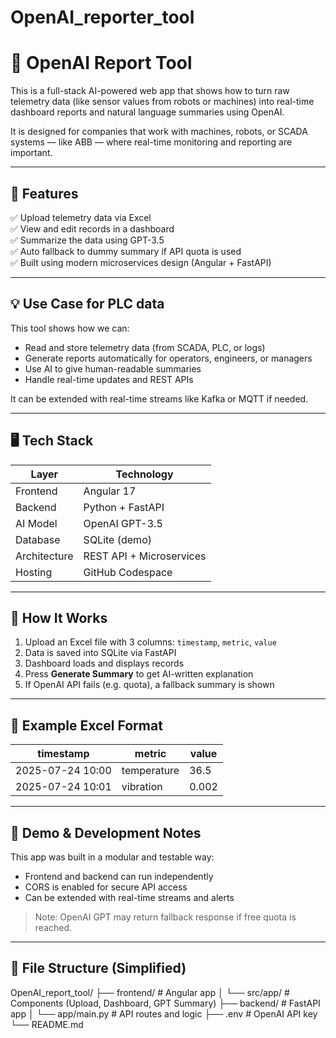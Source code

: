# OpenAI_reporter_tool
# 🤖 OpenAI Report Tool

This is a full-stack AI-powered web app that shows how to turn raw telemetry data (like sensor values from robots or machines) into real-time dashboard reports and natural language summaries using OpenAI.

It is designed for companies that work with machines, robots, or SCADA systems — like ABB — where real-time monitoring and reporting are important.

---

## 🔧 Features

✅ Upload telemetry data via Excel  
✅ View and edit records in a dashboard  
✅ Summarize the data using GPT-3.5  
✅ Auto fallback to dummy summary if API quota is used  
✅ Built using modern microservices design (Angular + FastAPI)

---

## 💡 Use Case for PLC data

This tool shows how we can:
- Read and store telemetry data (from SCADA, PLC, or logs)
- Generate reports automatically for operators, engineers, or managers
- Use AI to give human-readable summaries
- Handle real-time updates and REST APIs

It can be extended with real-time streams like Kafka or MQTT if needed.

---

## 🖥️ Tech Stack

| Layer         | Technology        |
|---------------|-------------------|
| Frontend      | Angular 17        |
| Backend       | Python + FastAPI  |
| AI Model      | OpenAI GPT-3.5    |
| Database      | SQLite (demo)     |
| Architecture  | REST API + Microservices |
| Hosting       | GitHub Codespace  |

---

## 🚀 How It Works

1. Upload an Excel file with 3 columns: `timestamp`, `metric`, `value`
2. Data is saved into SQLite via FastAPI
3. Dashboard loads and displays records
4. Press **Generate Summary** to get AI-written explanation
5. If OpenAI API fails (e.g. quota), a fallback summary is shown

---

## 📁 Example Excel Format

| timestamp          | metric      | value |
|--------------------|-------------|-------|
| 2025-07-24 10:00   | temperature | 36.5  |
| 2025-07-24 10:01   | vibration   | 0.002 |

---

## 🧪 Demo & Development Notes

This app was built in a modular and testable way:

- Frontend and backend can run independently
- CORS is enabled for secure API access
- Can be extended with real-time streams and alerts

> Note: OpenAI GPT may return fallback response if free quota is reached.

---

## 📄 File Structure (Simplified)
OpenAI_report_tool/
├── frontend/ # Angular app
│ └── src/app/ # Components (Upload, Dashboard, GPT Summary)
├── backend/ # FastAPI app
│ └── app/main.py # API routes and logic
├── .env # OpenAI API key
└── README.md
